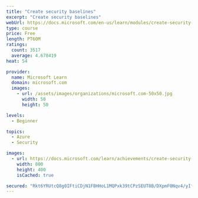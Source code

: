 ```yaml
---
title: "Create security baselines"
excerpt: "Create security baselines"
webUrl: https://docs.microsoft.com/en-us/learn/modules/create-security-baselines/
type: course
price: Free
length: PT60M
ratings:
  count: 3517
  average: 4.678419
heat: 54

provider:
  name: Microsoft Learn
  domain: microsoft.com
  images:
    - url: /assets/images/organizations/microsoft.com-50x50.jpg
      width: 50
      height: 50

levels:
  - Beginner

topics:
  - Azure
  - Security

images:
  - url: https://docs.microsoft.com/learn/achievements/create-security-baselines-social.png
    width: 800
    height: 400
    isCached: true

secured: "Rkt6YRUtcQ8g0IFtiCDjN1FBHHoL1MQPxk39tCPzSEUT8B/DXpmF0Nqv4/yIfYgKnOFM+QhH/kX2PcpoeM81ib2lNl3xPAAwZBWh2UwZYyI9JgEMR03gXrdipxjVcHD7hNdQ0wbDv6y0cLyP2L8vkD7RNpaT6OuYNZW7vXe05t8k4A54P7+qb/GZk4+Q2uXCd0q8sjuPVCpiYgbBDsUPFfUz3B7Suz8mcyJ8VRbAlpLaAQS8ND9ldtkrVJUl/PIEAm3b9Sqajx1fPQlHLyBFI5KYLgsnp/HSw2bxLODZIWHXBga1uNMoA7Pgnbrsj3JTf8MY5BPfP/85gV4cP0ybRJYVhGRxoL84ECSyBimlA3iESC28LnH+o5FPhkrWwUL2Ixfao8oiyBlQCj5gU8vCjTZYD4c7GI1W/aeRChwzrEE=;vrtA0LnMGsJ3mRiYyypPfA=="
---
```


